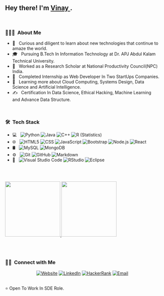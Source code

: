 <h2> Hey there! I'm <a href="https://vinaygupta20.me/" target="_blank"> Vinay </a>.</h2>
<br>
<h3> 👨🏻‍💻 &nbsp;About Me </h3>

- 🤔 &nbsp; Curious and diligent to learn about new technologies that continue to amaze the world.
- 🎓 &nbsp; Pursuing B.Tech In Information Technology at Dr. APJ Abdul Kalam Technical University.
- 💼 &nbsp; Worked as a Research Scholar at National Productivity Council(NPC) India.
- 🤵‍ &nbsp;  Completed Internship as Web Developer In Two StartUps Companies.
- 🌱 &nbsp; Learning more about Cloud Computing, Systems Design, Data Science and Artificial Intelligence.
- ✍️ &nbsp; Certification In Data Science, Ethical Hacking, Machine Learning and Advance Data Structure.
<br>
<h3> 🛠 &nbsp;Tech Stack</h3>

- 💻 &nbsp;
  ![Python](https://img.shields.io/badge/-Python-333333?style=flat&logo=python)
  ![Java](https://img.shields.io/badge/-Java-333333?style=flat&logo=Java&logoColor=007396)
  ![C++](https://img.shields.io/badge/-C++-333333?style=flat&logo=C%2B%2B&logoColor=00599C)
  ![R (Statistics)](https://img.shields.io/badge/-R-333333?style=flat&logo=R&logoColor=276DC3)
- 🌐 &nbsp;
  ![HTML5](https://img.shields.io/badge/-HTML5-333333?style=flat&logo=HTML5)
  ![CSS](https://img.shields.io/badge/-CSS-333333?style=flat&logo=CSS3&logoColor=1572B6)
  ![JavaScript](https://img.shields.io/badge/-JavaScript-333333?style=flat&logo=javascript)
  ![Bootstrap](https://img.shields.io/badge/-Bootstrap-333333?style=flat&logo=bootstrap&logoColor=563D7C)
  ![Node.js](https://img.shields.io/badge/-Node.js-333333?style=flat&logo=node.js)
  ![React](https://img.shields.io/badge/-React-333333?style=flat&logo=react)
- 🛢 &nbsp;
  ![MySQL](https://img.shields.io/badge/-MySQL-333333?style=flat&logo=mysql)
  ![MongoDB](https://img.shields.io/badge/-MongoDB-333333?style=flat&logo=mongodb)
- ⚙️ &nbsp;
  ![Git](https://img.shields.io/badge/-Git-333333?style=flat&logo=git)
  ![GitHub](https://img.shields.io/badge/-GitHub-333333?style=flat&logo=github)
  ![Markdown](https://img.shields.io/badge/-Markdown-333333?style=flat&logo=markdown)
- 🔧 &nbsp;
  ![Visual Studio Code](https://img.shields.io/badge/-Visual%20Studio%20Code-333333?style=flat&logo=visual-studio-code&logoColor=007ACC)
  ![RStudio](https://img.shields.io/badge/-RStudio-333333?style=flat&logo=rstudio)
  ![Eclipse](https://img.shields.io/badge/-Eclipse-333333?style=flat&logo=eclipse-ide&logoColor=2C2255)


<br/> <br>

<a href="https://github.com/Vinay-gupta9">
  <img height="180em" src="https://github-readme-stats.vercel.app/api?username=Vinay-gupta9&theme=buefy&show_icons=true" />
  <img height="180em" src="https://github-readme-stats.vercel.app/api/top-langs/?username=Vinay-gupta9&theme=buefy&layout=compact" />
</a>

<br/> <br>

<h3> 🤝🏻 &nbsp;Connect with Me </h3>

<p align="center">
<a href="https://vinaygupta20.me/" target="_blank"><img alt="Website" src="https://img.shields.io/badge/Website-Vinay%20Gupta-blue?style=flat-square&logo=google-chrome"></a>
<a href="https://www.linkedin.com/in/vinay-gupta-2631b2180/" target="_blank"><img alt="LinkedIn" src="https://img.shields.io/badge/LinkedIn-Vinay%20Gupta-blue?style=flat-square&logo=linkedin"></a>
<a href="https://www.hackerrank.com/vinaykumargupta4" target="_blank"><img alt="HackerRank" src="https://img.shields.io/badge/HackerRank-Vinay%20Gupta-blue?style=flat-square&logo=hackerrank"></a>
<a href="mailto:bit18it25@bit.ac.in" target="_blank"><img alt="Email" src="https://img.shields.io/badge/Email-Vinay%20Gupta-blue?style=flat-square&logo=gmail"></a>
</p>
<br>
⭐️ Open To Work In SDE Role.


<!---
Vinay-gupta9/Vinay-gupta9 is a ✨ special ✨ repository because its `README.md` (this file) appears on your GitHub profile.
You can click the Preview link to take a look at your changes.
--->
